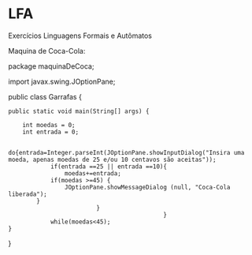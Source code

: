 # LFA
Exercícios Linguagens Formais e Autômatos

Maquina de Coca-Cola:

package maquinaDeCoca;

import javax.swing.JOptionPane;

public class Garrafas {

	public static void main(String[] args) {
	
		int moedas = 0;
		int entrada = 0;
							
				do{entrada=Integer.parseInt(JOptionPane.showInputDialog("Insira uma moeda, apenas moedas de 25 e/ou 10 centavos são aceitas"));
				if(entrada ==25 || entrada ==10){
					moedas+=entrada;
				if(moedas >=45) {
					JOptionPane.showMessageDialog (null, "Coca-Cola liberada");
			}
							 }		
												}
				while(moedas<45);
	}
}	
			
